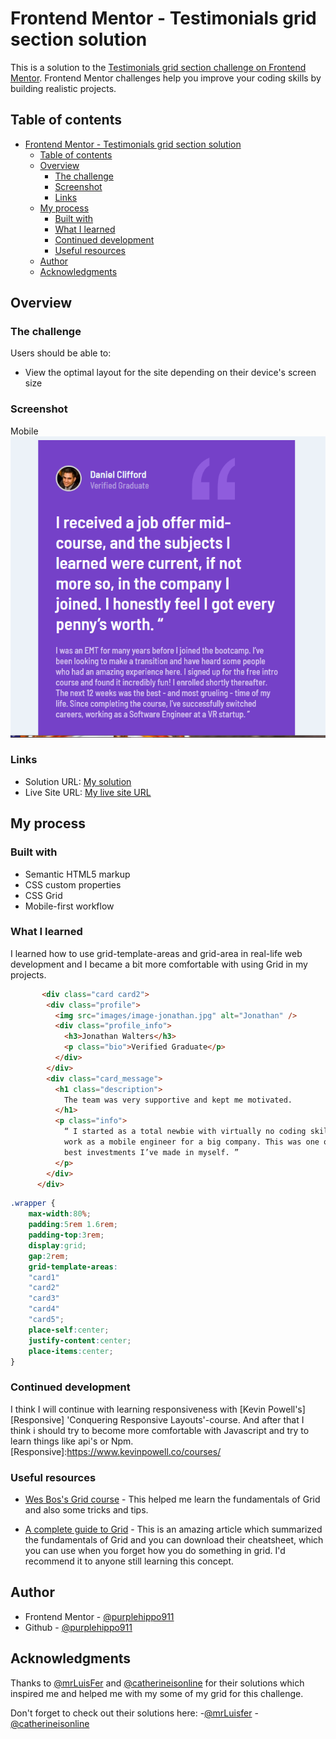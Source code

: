 # Frontend Mentor - Testimonials grid section solution

This is a solution to the [Testimonials grid section challenge on Frontend Mentor](https://www.frontendmentor.io/challenges/testimonials-grid-section-Nnw6J7Un7). Frontend Mentor challenges help you improve your coding skills by building realistic projects. 

## Table of contents

- [Frontend Mentor - Testimonials grid section solution](#frontend-mentor---testimonials-grid-section-solution)
  - [Table of contents](#table-of-contents)
  - [Overview](#overview)
    - [The challenge](#the-challenge)
    - [Screenshot](#screenshot)
    - [Links](#links)
  - [My process](#my-process)
    - [Built with](#built-with)
    - [What I learned](#what-i-learned)
    - [Continued development](#continued-development)
    - [Useful resources](#useful-resources)
  - [Author](#author)
  - [Acknowledgments](#acknowledgments)


## Overview

### The challenge

Users should be able to:

- View the optimal layout for the site depending on their device's screen size

### Screenshot
Mobile
![mobile](design/finished-mobile-layout.png)

### Links

- Solution URL: [My solution](https://www.frontendmentor.io/challenges/testimonials-grid-section-Nnw6J7Un7/hub/testimonials-grid-section-4ZweO4pMNY=)
- Live Site URL: [My live site URL](https://purplehippo911.github.io/GridTestimonials/)

## My process

### Built with

- Semantic HTML5 markup
- CSS custom properties
- CSS Grid
- Mobile-first workflow

### What I learned
I learned how to use grid-template-areas and grid-area in real-life web development and I became a bit more comfortable with using Grid in my projects.

```html
       <div class="card card2">
        <div class="profile">
          <img src="images/image-jonathan.jpg" alt="Jonathan" />
          <div class="profile_info">
            <h3>Jonathan Walters</h3>
            <p class="bio">Verified Graduate</p>
          </div>
        </div>
        <div class="card_message">
          <h1 class="description">
            The team was very supportive and kept me motivated.
          </h1>
          <p class="info">
            “ I started as a total newbie with virtually no coding skills. I now
            work as a mobile engineer for a big company. This was one of the
            best investments I’ve made in myself. ”
          </p>
        </div>
      </div>
```
```css
.wrapper {
    max-width:80%;
    padding:5rem 1.6rem;
    padding-top:3rem;
    display:grid;
    gap:2rem;
    grid-template-areas: 
    "card1"
    "card2" 
    "card3"
    "card4"  
    "card5";
    place-self:center;
    justify-content:center;
    place-items:center;
}

```

### Continued development

I think I will continue with learning responsiveness with [Kevin Powell's][Responsive] 'Conquering Responsive Layouts'-course. And after that I think i should try to become more comfortable with Javascript and try to learn things like api's or Npm. 
[Responsive]:https://www.kevinpowell.co/courses/

### Useful resources

- [Wes Bos's Grid course](https://cssgrid.io/) - This helped me learn the fundamentals of Grid and also some tricks and tips.
  
- [A complete guide to Grid](https://css-tricks.com/snippets/css/complete-guide-grid/) - This is an amazing article which summarized the fundamentals of Grid and you can download their cheatsheet, which you can use when you forget how you do something in grid. I'd recommend it to anyone still learning this concept.

## Author

- Frontend Mentor - [@purplehippo911](https://www.frontendmentor.io/profile/purplehippo911)
- Github - [@purplehippo911](https://github.com/purplehippo911)

## Acknowledgments


Thanks to [@mrLuisFer][1] and [@catherineisonline](https://github.com/catherineisonline) for their solutions which inspired me and helped me with my some of my grid for this challenge.

Don't forget to check out their solutions here:
  -[@mrLuisfer](https://github.com/mrLuisFer/testimonials-section/blob/main/docs/index.html)
-[@catherineisonline](https://github.com/catherineisonline/testimonials-grid-section-frontendmentor/blob/master/styles.css)

[1]:https://github.com/mrLuisfer                                    
